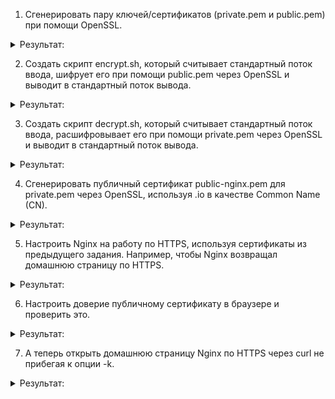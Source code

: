 1. Сгенерировать пару ключей/сертификатов (private.pem и public.pem) при помощи OpenSSL.
 
<details><summary>Результат:</summary>

Создаю приватный ключ
```
openssl genpkey -algorithm RSA -out private.pem -aes256
```
![image](https://github.com/tms-dos21-onl/aleksey-ivanishchev/assets/93286236/bed9c830-4f97-4d02-a420-756b558014ac)

Далее извлекаю открытый ключ из приватного
```
openssl rsa -pubout -in private.pem -out public.pem
```
![image](https://github.com/tms-dos21-onl/aleksey-ivanishchev/assets/93286236/39350a39-a20a-4dfe-bf50-7dd940db4767)

</details>

2. Создать скрипт encrypt.sh, который считывает стандартный поток ввода, шифрует его при помощи public.pem через OpenSSL и выводит в стандартный поток вывода.
 
<details><summary>Результат:</summary>

Сначала проверяю наличие ключа, если он существует то передаю команде поток ввода и форматирую в base64 для чтения
```
#!/bin/bash

if [ ! -f "public.pem" ]; then
        echo "Ошибка: Файл public.pem не найден"
        exit 1
fi

openssl pkeyutl -encrypt -inkey public.pem -pubin | base64
```

Пример:

![image](https://github.com/tms-dos21-onl/aleksey-ivanishchev/assets/93286236/dd74886f-6e32-48ad-8f8a-dd190a5d6812)

Пример без форматирования результата:

![image](https://github.com/tms-dos21-onl/aleksey-ivanishchev/assets/93286236/13f5a6a4-42cb-43cf-ab76-c4e246df91a0)

</details>

3. Создать скрипт decrypt.sh, который считывает стандартный поток ввода, расшифровывает его при помощи private.pem через OpenSSL и выводит в стандартный поток вывода.
 
<details><summary>Результат:</summary>
Шифрую текст и помещаю результат в файл:
 
![image](https://github.com/tms-dos21-onl/aleksey-ivanishchev/assets/93286236/647edb0e-37a1-498d-944b-58f398eed761)

Проверяю его:

![image](https://github.com/tms-dos21-onl/aleksey-ivanishchev/assets/93286236/73c1e65f-047b-4452-a0a2-d6a24113d229)

Создаю скрипт:

```
#!/bin/bash

if [ ! -f "private.pem" ]; then
    echo "Ошибка: Файл private.pem не найден"
    exit 1
fi

base64 -d | openssl pkeyutl -decrypt -inkey private.pem
```

Дешифрую данные: 

![image](https://github.com/tms-dos21-onl/aleksey-ivanishchev/assets/93286236/f3495d3a-650b-487f-a0a6-4a3a92f5b7dd)

</details>

4. Сгенерировать публичный сертификат public-nginx.pem для private.pem через OpenSSL, используя <LASTNAME>.io в качестве Common Name (CN).
 
<details><summary>Результат:</summary>
 
 Запрос на сертификат сразу с заданным CN:
 ```
 openssl req -new -key private.pem -out public-nginx.csr -subj "/CN=ivanishchev.io"
 ```
![image](https://github.com/tms-dos21-onl/aleksey-ivanishchev/assets/93286236/a2416f24-f506-46e8-b6f7-74e16cabd65a)

Подписываю запрос на сертификат с помощью ключа и создаю сертификат:
```
openssl x509 -req -in public-nginx.csr -signkey private.pem -days 365 -out public-nginx.pem
```
![image](https://github.com/tms-dos21-onl/aleksey-ivanishchev/assets/93286236/496f27eb-45da-4d82-8fb5-9594d906d454)

</details>

5. Настроить Nginx на работу по HTTPS, используя сертификаты из предыдущего задания. Например, чтобы Nginx возвращал домашнюю страницу по HTTPS.
 
<details><summary>Результат:</summary>
Меняю файл конфигурации сервера (добавил ассоциацию на сертификат, ключ к нему и файл с паролем, чтобы в дальнейшем не воодить кодовую фразу ключа):

![image](https://github.com/tms-dos21-onl/aleksey-ivanishchev/assets/93286236/9c79b192-3aa0-4f39-aaca-a5d04f16ef21)
![image](https://github.com/tms-dos21-onl/aleksey-ivanishchev/assets/93286236/c6d3d8f3-f3a3-466b-9a0a-1b443551ae9f)


Проверка:

![image](https://github.com/tms-dos21-onl/aleksey-ivanishchev/assets/93286236/77528117-f484-41c3-87f0-fbb886aca275)
![image](https://github.com/tms-dos21-onl/aleksey-ivanishchev/assets/93286236/96af79aa-88b6-4c15-b217-221eb75cacb0)

</details>

6. Настроить доверие публичному сертификату в браузере и проверить это.
 
<details><summary>Результат:</summary>

![image](https://github.com/tms-dos21-onl/aleksey-ivanishchev/assets/93286236/c8545a08-5914-40ce-b320-e241c9b24bd7)

</details>

7. А теперь открыть домашнюю страницу Nginx по HTTPS через curl не прибегая к опции -k.

<details><summary>Результат:</summary>

</details>
